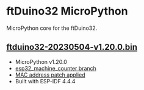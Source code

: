 # ftDuino32 MicroPython

MicroPython core for the ftDuino32.

## [ftduino32-20230504-v1.20.0.bin](ftduino32-20230504-v1.20.0.bin)

- MicroPython v1.20.0
- [esp32_machine_counter branch](https://github.com/jonathanhogg/micropython/tree/esp32_machine_counter)
- [MAC address patch applied](modmachine_mac_addr.patch)
- Built with ESP-IDF 4.4.4
